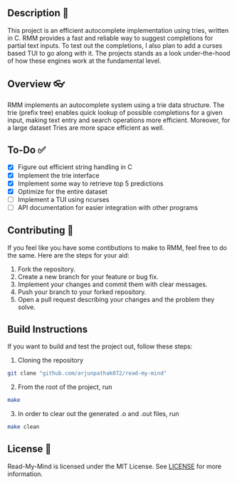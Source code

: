 ## Description 📄
This project is an efficient autocomplete implementation using tries, written in C. RMM provides a fast and reliable way to suggest completions for partial text inputs. To test out the completions, I also plan to add a curses based TUI to go along with it. The projects stands as a look under-the-hood of how these engines work at the fundamental level.

## Overview 👓
RMM implements an autocomplete system using a trie data structure. The trie (prefix tree) enables quick lookup of possible completions for a given input, making text entry and search operations more efficient. Moreover, for a large dataset Tries are more space efficient as well.

## To-Do ✅
- [x] Figure out efficient string handling in C
- [x] Implement the trie interface
- [x] Implement some way to retrieve top 5 predictions
- [x] Optimize for the entire dataset
- [ ] Implement a TUI using ncurses
- [ ] API documentation for easier integration with other programs

## Contributing 🤝
If you feel like you have some contibutions to make to RMM, feel free to do the same. Here are the steps for your aid:
1. Fork the repository.
2. Create a new branch for your feature or bug fix.
3. Implement your changes and commit them with clear messages.
4. Push your branch to your forked repository.
5. Open a pull request describing your changes and the problem they solve.

## Build Instructions
If you want to build and test the project out, follow these steps:

1. Cloning the repository
```bash
git clone "github.com/arjunpathak072/read-my-mind"
```
2. From the root of the project, run
```bash
make
```
3. In order to clear out the generated .o and .out files, run
```bash
make clean
```

## License 📃
Read-My-Mind is licensed under the MIT License. See [LICENSE](LICENSE) for more information.
